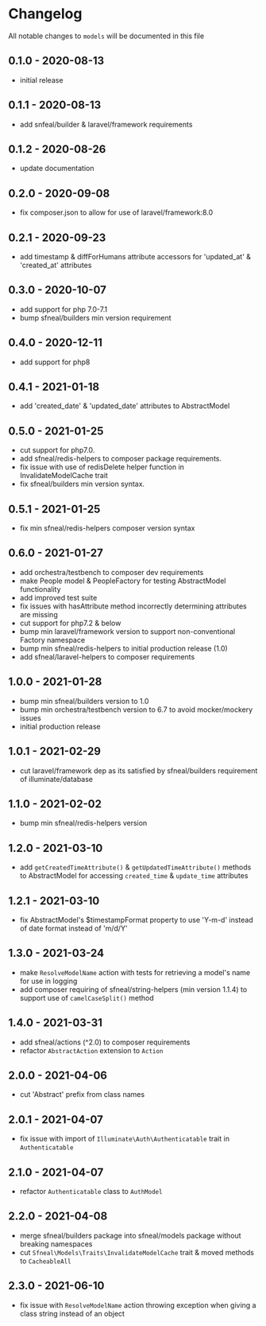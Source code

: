 # Changelog

All notable changes to `models` will be documented in this file

## 0.1.0 - 2020-08-13
- initial release


## 0.1.1 - 2020-08-13
- add snfeal/builder & laravel/framework requirements


## 0.1.2 - 2020-08-26
- update documentation


## 0.2.0 - 2020-09-08
- fix composer.json to allow for use of laravel/framework:8.0


## 0.2.1 - 2020-09-23
- add timestamp & diffForHumans attribute accessors for 'updated_at' & 'created_at' attributes


## 0.3.0 - 2020-10-07
- add support for php 7.0-7.1
- bump sfneal/builders min version requirement


## 0.4.0 - 2020-12-11
- add support for php8


## 0.4.1 - 2021-01-18
- add 'created_date' & 'updated_date' attributes to AbstractModel


## 0.5.0 - 2021-01-25
- cut support for php7.0.
- add sfneal/redis-helpers to composer package requirements.
- fix issue with use of redisDelete helper function in InvalidateModelCache trait
- fix sfneal/builders min version syntax.


## 0.5.1 - 2021-01-25
- fix min sfneal/redis-helpers composer version syntax


## 0.6.0 - 2021-01-27
- add orchestra/testbench to composer dev requirements
- make People model & PeopleFactory for testing AbstractModel functionality
- add improved test suite
- fix issues with hasAttribute method incorrectly determining attributes are missing
- cut support for php7.2 & below
- bump min laravel/framework version to support non-conventional Factory namespace
- bump min sfneal/redis-helpers to initial production release (1.0)
- add sfneal/laravel-helpers to composer requirements


## 1.0.0 - 2021-01-28
- bump min sfneal/builders version to 1.0
- bump min orchestra/testbench version to 6.7 to avoid mocker/mockery issues
- initial production release


## 1.0.1 - 2021-02-29
- cut laravel/framework dep as its satisfied by sfneal/builders requirement of illuminate/database


## 1.1.0 - 2021-02-02
- bump min sfneal/redis-helpers version


## 1.2.0 - 2021-03-10
- add `getCreatedTimeAttribute()` & `getUpdatedTimeAttribute()` methods to AbstractModel for accessing `created_time` & `update_time` attributes


## 1.2.1 - 2021-03-10
- fix AbstractModel's $timestampFormat property to use 'Y-m-d' instead of date format instead of 'm/d/Y'


## 1.3.0 - 2021-03-24
- make `ResolveModelName` action with tests for retrieving a model's name for use in logging 
- add composer requiring of sfneal/string-helpers (min version 1.1.4) to support use of `camelCaseSplit()` method


## 1.4.0 - 2021-03-31
- add sfneal/actions (^2.0) to composer requirements
- refactor `AbstractAction` extension to `Action`


## 2.0.0 - 2021-04-06
- cut 'Abstract' prefix from class names


## 2.0.1 - 2021-04-07
- fix issue with import of `Illuminate\Auth\Authenticatable` trait in `Authenticatable`


## 2.1.0 - 2021-04-07
- refactor `Authenticatable` class to `AuthModel`


## 2.2.0 - 2021-04-08
- merge sfneal/builders package into sfneal/models package without breaking namespaces
- cut `Sfneal\Models\Traits\InvalidateModelCache` trait & moved methods to `CacheableAll`


## 2.3.0 - 2021-06-10
- fix issue with `ResolveModelName` action throwing exception when giving a class string instead of an object
